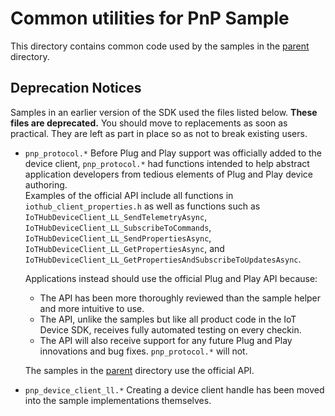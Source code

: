 # Common utilities for PnP Sample

This directory contains common code used by the samples in the [parent](..) directory.

## Deprecation Notices

Samples in an earlier version of the SDK used the files listed below.  **These files are deprecated.**  You should move to replacements as soon as practical.  They are left as part in place so as not to break existing users.

* `pnp_protocol.*` Before Plug and Play support was officially added to the device client,  `pnp_protocol.*` had functions intended to help abstract application developers from tedious elements of Plug and Play device authoring.  
  Examples of the official API include all functions in `iothub_client_properties.h` as well as functions such as `IoTHubDeviceClient_LL_SendTelemetryAsync`, `IoTHubDeviceClient_LL_SubscribeToCommands`, `IoTHubDeviceClient_LL_SendPropertiesAsync`, `IoTHubDeviceClient_LL_GetPropertiesAsync`, and `IoTHubDeviceClient_LL_GetPropertiesAndSubscribeToUpdatesAsync`.
  
  Applications instead should use the official Plug and Play API because:
  * The API has been more thoroughly reviewed than the sample helper and more intuitive to use.  
  * The API, unlike the samples but like all product code in the IoT Device SDK, receives fully automated testing on every checkin.
  * The API will also receive support for any future Plug and Play innovations and bug fixes.  `pnp_protocol.*` will not.

  The samples in the [parent](..) directory use the official API.

* `pnp_device_client_ll.*` Creating a device client handle has been moved into the sample implementations themselves.

